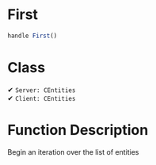 # First
```js
handle First()
```
# Class
✔ `Server: CEntities`  
✔ `Client: CEntities`  

# Function Description
Begin an iteration over the list of entities
